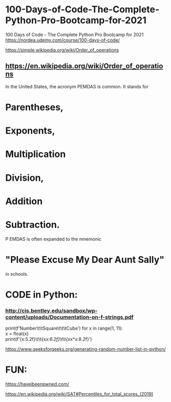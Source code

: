 # 100-Days-of-Code-The-Complete-Python-Pro-Bootcamp-for-2021

100 Days of Code - The Complete Python Pro Bootcamp for 2021
https://nordea.udemy.com/course/100-days-of-code/

https://simple.wikipedia.org/wiki/Order_of_operations

## https://en.wikipedia.org/wiki/Order_of_operations

In the United States, the acronym PEMDAS is common.
It stands for

# Parentheses,

# Exponents,

# Multiplication

# Division,

# Addition

# Subtraction.

P EMDAS is often expanded to the mnemonic

# "Please Excuse My Dear Aunt Sally"

in schools.

# CODE in Python:

### http://cis.bentley.edu/sandbox/wp-content/uploads/Documentation-on-f-strings.pdf

print(f'Number\t\tSquare\t\t\tCube')
for x in range(1, 11):  
 x = float(x)  
 print(f'{x:5.2f}\t\t{x*x:6.2f}\t\t{x*x\*x:8.2f}')

https://www.geeksforgeeks.org/generating-random-number-list-in-python/

# FUN:

https://haveibeenpwned.com/

https://en.wikipedia.org/wiki/SAT#Percentiles_for_total_scores_(2019)
